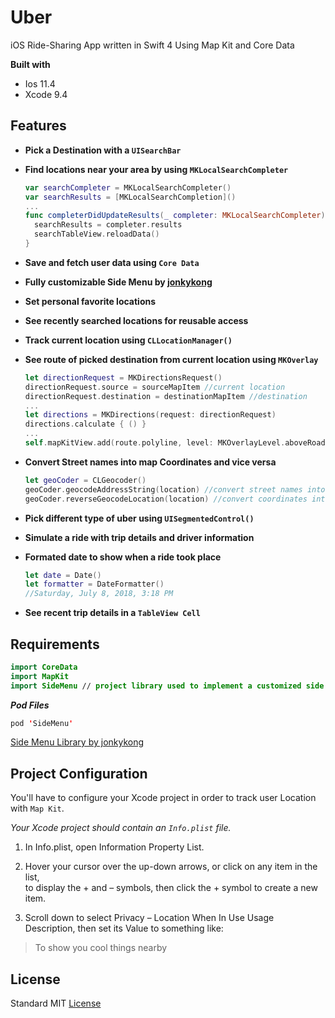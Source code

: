 # Uber
iOS Ride-Sharing App written in Swift 4 Using Map Kit and Core Data 

**Built with**
- Ios 11.4
- Xcode 9.4 

## Features
- **Pick a Destination with a ```UISearchBar```**
- **Find locations near your area by using ```MKLocalSearchCompleter```**
  ```swift
  var searchCompleter = MKLocalSearchCompleter()
  var searchResults = [MKLocalSearchCompletion]()
  ...
  func completerDidUpdateResults(_ completer: MKLocalSearchCompleter) {
    searchResults = completer.results
    searchTableView.reloadData()
  }
  ```
  
- **Save and fetch user data using ```Core Data```**
- **Fully customizable Side Menu by [jonkykong](https://github.com/jonkykong/SideMenu)**
- **Set personal favorite locations**
- **See recently searched locations for reusable access**
- **Track current location using ```CLLocationManager()```**
- **See route of picked destination from current location using ```MKOverlay```**
  ```swift
  let directionRequest = MKDirectionsRequest()
  directionRequest.source = sourceMapItem //current location
  directionRequest.destination = destinationMapItem //destination
  ...
  let directions = MKDirections(request: directionRequest)
  directions.calculate { () }
  ...
  self.mapKitView.add(route.polyline, level: MKOverlayLevel.aboveRoads)
  ```
- **Convert Street names into map Coordinates and vice versa**
  ```swift
  let geoCoder = CLGeocoder()
  geoCoder.geocodeAddressString(location) //convert street names into coordinates
  geoCoder.reverseGeocodeLocation(location) //convert coordinates into street names
  ```
- **Pick different type of uber using ```UISegmentedControl()```**
- **Simulate a ride with trip details and driver information**
- **Formated date to show when a ride took place**
  ```swift
  let date = Date()
  let formatter = DateFormatter()
  //Saturday, July 8, 2018, 3:18 PM
  ```
- **See recent trip details in a ```TableView Cell```**

## Requirements
```swift
import CoreData
import MapKit
import SideMenu // project library used to implement a customized side menu
```

**_Pod Files_**
```swift
pod 'SideMenu' 
```
[Side Menu Library by jonkykong](https://github.com/jonkykong/SideMenu)

## Project Configuration
You'll have to configure your Xcode project in order to track user Location with ```Map Kit```.

_Your Xcode project should contain an ```Info.plist``` file._

1. In Info.plist, open Information Property List. 

2. Hover your cursor over the up-down arrows, or click on any item in the list,   
to display the + and – symbols, then click the + symbol to create a new item. 

3. Scroll down to select Privacy – Location When In Use Usage Description, then set its Value to something like: 
> To show you cool things nearby

## License
Standard MIT [License](https://github.com/johnnyperdomo/Uber/blob/master/LICENSE)
